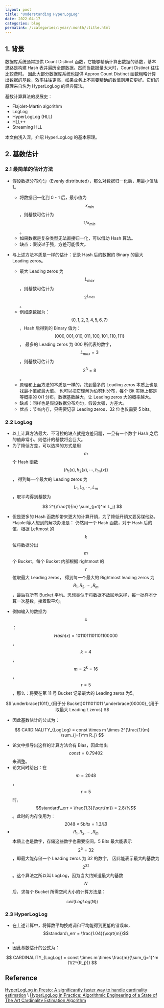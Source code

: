 ```yaml
---
layout: post
title: "Understanding HyperLogLog"
date: 2022-04-17
categories: blog
permalink: /:categories/:year/:month/:title.html
---
```


## 1. 背景

数据库系统通常提供 Count Distinct 函数，它能够精确计算出数据的基数，基本思路是构建 Hash 表并遍历全部数据。然而当数据量太大时，Count Distinct 往往比较费时。
因此大部分数据库系统也提供 Approx Count Distinct 函数粗略计算出数据的基数，效率往往更高，如果业务上不需要精确的数值则用它更好。它们的原理来自名为 HyperLogLog 的经典算法。

基数计算算法的发展史：
- Flajolet-Martin algorithm
- LogLog
- HyperLogLog (HLL)
- HLL++
- Streaming HLL

本文由浅入深，介绍 HyperLogLog 的基本原理。


## 2. 基数估计

### 2.1 最简单的估计方法

- 假设数据分布均匀（Evenly distributed），那么对数据归一化后，用最小值除1。
  - 将数据归一化到 0 - 1 后，最小值为 $$x_{min}$$，则基数可估计为 $$1 / x_{min}$$。
  - 如果数据是复杂类型无法直接归一化，可以借助 Hash 算法。
  - 缺点：假设过于强，方差可能很大。
  
- 与上述方法本质是一样的估计：记录 Hash 后的数据的 Binary 的最大 Leading zeros。
  - 最大 Leading zeros 为 $$L_{max}$$，则基数可估计为 $$2^{L_{max}}$$。
  - 例如原数据为：$$\{0, 1, 2, 3, 4, 5, 6, 7\}$$，Hash 后得到的 Binary 值为：$$\{ 000, 001, 010, 011, 100, 101, 110, 111 \}$$，
  最多的 Leading zeros 为 000 所代表的数字，$$L_{max} = 3$$，则基数可估计为 $$2^3 = 8$$。
  - 原理和上面方法的本质是一样的，找到最多的 Leading zeros 本质上也是找最小值或最大值。
  也可以把它理解为伯努利分布，每个 Bit 实际上都是等概率的 0/1 分布，数据基数越大，让 Leading zeros 大的概率越大。
  - 缺点：同样也是假设数据分布均匀，假设太强，方差大。
  - 优点：节省内存，只需要记录 Leading zeros，32 位也仅需要 5 bits。
  
### 2.2 LogLog

- 以上计算方法最大、不可控的缺点就是方差问题，一旦有一个数字 Hash 之后的值非常小，则估计的基数将会巨大。
- 为了降低方差，可以选择的方式是用 $$m$$ 个 Hash 函数 $$\{h_1(x), h_2(x), \cdots, h_m(x)\}$$，
得到每一个最大的 Leading zeros 为 $$L_1, L_2, \cdots, L_m$$，取平均得到基数为

$$
2^{\frac{1}{m} \sum_{j=1}^m L_j}
$$

- 但是更多的 Hash 函数却带来更大的计算开销，为了降低开销又要另谋他路。Flajolet等人想到的解决办法是：
仍然用一个 Hash 函数，对于 Hash 后的值，根据 Leftmost 的 $$k$$ 位将数据分出 $$m$$ 个 Bucket，每个 Bucket 内部根据 rightmost 的 $$r$$ 位取最大 Leading zeros，
得到每一个最大的 Rightmost leading zeros 为 $$R_1, R_2, \cdots, R_m$$，最后将所有 Bucket 平均。思想类似于将数据不放回地采样，每一批样本计算一次基数，接着取平均。

- 例如输入的数据为 $$x$$：$$Hash(x) = 1011011101101100000$$，$$k = 4$$，$$m = 2^k = 16$$，$$r = 5$$，那么：将要在第 11 号 Bucket 记录最大的 Leading zeros 为5。

$$
\underbrace{1011}_{用于分 Bucket}0111011011 \underbrace{00000}_{用于取最大 Leading \ zeros}
$$

- 因此基数估计的公式为：

$$
CARDINALITY_{LogLog} = const \times m \times 2^{\frac{1}{m} \sum_{j=1}^m R_j}
$$

- 论文中推导出这样的计算方法会有 Bias，因此给出 $$const = 0.79402$$ 来调整。
- 论文同时给出：在 $$m = 2048$$，$$r = 5$$时，$$standard\_err = \frac{1.3}{\sqrt{m}} = 2.8\%$$。此时的内存使用为：$$2048 \times 5 bits = 1.2 KB$$
- $$R_1, R_2, \cdots, R_m$$本质上也是数字，存储这些数字也需要空间，5 Bits 最大能表示 $$2^{5} = 32$$，即最大能存储一个 Leading zeros 为 32 的数字，
因此能表示最大的基数为 $$2^{32}$$。这个算法之所以叫 LogLog，因为当大约知道最大的基数 $$N$$ 后，求每个 Bucket 所需空间大小的计算方法是：

$$
ceil(LogLog(N))
$$

### 2.3 HyperLogLog

- 在上述计算中，将算数平均换成调和平均能得到更低的错误率，$$standard\_err = \frac{1.04}{\sqrt{m}}$$。
- 因此基数估计的公式为：

$$
CARDINALITY_{LogLog} = const \times m \times \frac{m}{\sum_{j=1}^m (1/2^{R_j})}
$$


## Reference
[HyperLogLog in Presto: A significantly faster way to handle cardinality estimation](https://engineering.fb.com/2018/12/13/data-infrastructure/hyperloglog/) \\
[HyperLogLog in Practice: Algorithmic Engineering of a State of The Art Cardinality Estimation Algorithm](https://research.google/pubs/pub40671/)

